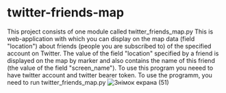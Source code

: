 # twitter-friends-map
This project consists of one module called twitter_friends_map.py
This is web-application with which you can display on the map data (field "location") about friends (people you are subscribed to) of the specified account on Twitter. The value of the field "location" specified by a friend is displayed on the map by marker and also contains the name of this friend (the value of the field "screen_name").
To use this program you neeed to have twitter account and twitter bearer token.
To use the programm, you need to run twitter_friends_map.py
![Знімок екрана (51)](https://user-images.githubusercontent.com/76658392/108750449-b2eef800-7549-11eb-9811-5f8cbdd73188.png)

